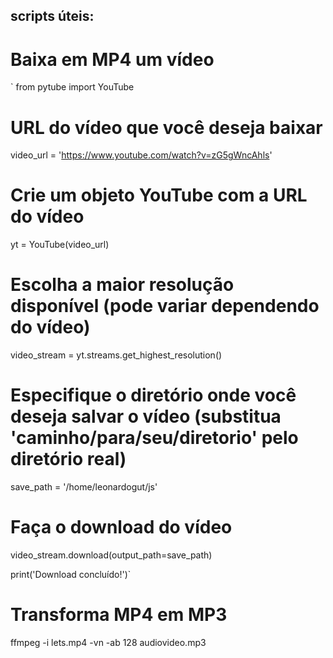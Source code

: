 ## scripts úteis:




# Baixa em MP4 um vídeo

` from pytube import YouTube

# URL do vídeo que você deseja baixar
video_url = 'https://www.youtube.com/watch?v=zG5gWncAhls'

# Crie um objeto YouTube com a URL do vídeo
yt = YouTube(video_url)

# Escolha a maior resolução disponível (pode variar dependendo do vídeo)
video_stream = yt.streams.get_highest_resolution()

# Especifique o diretório onde você deseja salvar o vídeo (substitua 'caminho/para/seu/diretorio' pelo diretório real)
save_path = '/home/leonardogut/js'

# Faça o download do vídeo
video_stream.download(output_path=save_path)

print('Download concluído!')`









# Transforma MP4 em MP3

ffmpeg -i lets.mp4 -vn -ab 128 audiovideo.mp3 